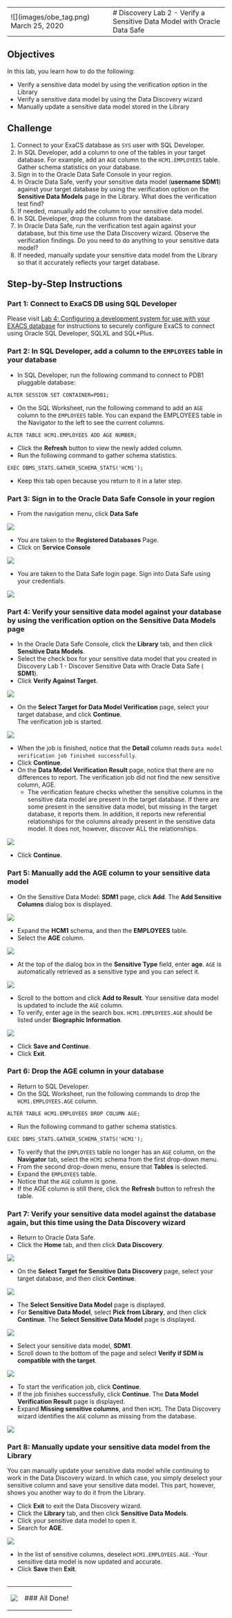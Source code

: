 <table class="tbl-heading">
<tr>
<td class="td-logo">![](images/obe_tag.png) March 25, 2020</td>
<td class="td-banner">
# Discovery Lab 2 - Verify a Sensitive Data Model with Oracle Data Safe</td>
</tr>
<table>

## Objectives
In this lab, you learn how to do the following:
- Verify a sensitive data model by using the verification option in the Library
- Verify a sensitive data model by using the Data Discovery wizard
- Manually update a sensitive data model stored in the Library

## Challenge

1. Connect to your ExaCS database as `SYS` user with SQL Developer.
2. In SQL Developer, add a column to one of the tables in your target database. For example, add an `AGE` column to the `HCM1.EMPLOYEES` table. Gather schema statistics on your database.
3. Sign in to the Oracle Data Safe Console in your region.
4. In Oracle Data Safe, verify your sensitive data model (**username SDM1**) against your target database by using the verification option on the **Sensitive Data Models** page in the Library. What does the verification test find?
5. If needed, manually add the column to your sensitive data model.
6. In SQL Developer, drop the column from the database.
7. In Oracle Data Safe, run the verification test again against your database, but this time use the Data Discovery wizard. Observe the verification findings. Do you need to do anything to your sensitive data model?
8. If needed, manually update your sensitive data model from the Library so that it accurately reflects your target database.

## Step-by-Step Instructions

### Part 1: Connect to ExaCS DB using SQL Developer

Please visit [Lab 4: Configuring a development system for use with your EXACS database](ConfigureDevClient.md) for instructions to securely configure ExaCS to connect using Oracle SQL Developer, SQLXL and SQL*Plus.

### Part 2: In SQL Developer, add a column to the `EMPLOYEES` table in your database
- In SQL Developer, run the following command to connect to PDB1 pluggable database:

```
ALTER SESSION SET CONTAINER=PDB1;
```
- On the SQL Worksheet, run the following command to add an `AGE` column to the `EMPLOYEES` table. You can expand the EMPLOYEES table in the Navigator to the left to see the current columns.

```
ALTER TABLE HCM1.EMPLOYEES ADD AGE NUMBER;
```
- Click the **Refresh** button to view the newly added column.
- Run the following command to gather schema statistics.

```
EXEC DBMS_STATS.GATHER_SCHEMA_STATS('HCM1');
```
- Keep this tab open because you return to it in a later step.

### Part 3: Sign in to the Oracle Data Safe Console in your region

- From the navigation menu, click **Data Safe**

![](./images/dbsec/datasafe/login/navigation.png)

- You are taken to the **Registered Databases** Page.
- Click on **Service Console**

![](./images/dbsec/datasafe/login/service-console.png)

- You are taken to the Data Safe login page. Sign into Data Safe using your credentials.

![](./images/dbsec/datasafe/login/sign-in.png)

### Part 4: Verify your sensitive data model against your database by using the verification option on the Sensitive Data Models page

- In the Oracle Data Safe Console, click the **Library** tab, and then click **Sensitive Data Models**.
- Select the check box for your sensitive data model that you created in Discovery Lab 1 - Discover Sensitive Data with Oracle Data Safe (**<username> SDM1**).
- Click **Verify Against Target**.

![](./images/dbsec/datasafe/discovery/sensitive-verify.png)


- On the **Select Target for Data Model Verification** page, select your target database, and click **Continue**.<br>
The verification job is started.

![](./images/dbsec/datasafe/discovery/select-model-target.png)

- When the job is finished, notice that the **Detail** column reads `Data model verification job finished successfully`.
- Click **Continue**.
- On the **Data Model Verification Result** page, notice that there are no differences to report. The verification job did not find the new sensitive column, AGE.
  - The verification feature checks whether the sensitive columns in the sensitive data model are present in the target database. If there are some present in the sensitive data model, but missing in the target database, it reports them. In addition, it reports new referential relationships for the columns already present in the sensitive data model. It does not, however, discover ALL the relationships.

![](./images/dbsec/datasafe/discovery/data-model-verification.png)

- Click **Continue**.

### Part 5: Manually add the AGE column to your sensitive data model

- On the Sensitive Data Model: **<username> SDM1** page, click **Add**. The **Add Sensitive Columns** dialog box is displayed.

![](./images/dbsec/datasafe/discovery/sdm1-data-model.png)

- Expand the **HCM1** schema, and then the **EMPLOYEES** table.
- Select the **AGE** column.

![](./images/dbsec/datasafe/discovery/add-sensitive.png)
- At the top of the dialog box in the **Sensitive Type** field, enter **age**. `AGE` is automatically retrieved as a sensitive type and you can select it.

![](./images/dbsec/datasafe/discovery/add-sensitive-2.png)

- Scroll to the bottom and click **Add to Result**.
Your sensitive data model is updated to include the `AGE` column.
- To verify, enter age in the search box.
`HCM1.EMPLOYEES.AGE` should be listed under **Biographic Information**.

![](./images/dbsec/datasafe/discovery/age-search.png)

- Click **Save and Continue**.
- Click **Exit**.

### Part 6: Drop the AGE column in your database

- Return to SQL Developer.
- On the SQL Worksheet, run the following commands to drop the `HCM1.EMPLOYEES.AGE` column.

```
ALTER TABLE HCM1.EMPLOYEES DROP COLUMN AGE;
```
- Run the following command to gather schema statistics.

```
EXEC DBMS_STATS.GATHER_SCHEMA_STATS('HCM1');
```
- To verify that the `EMPLOYEES` table no longer has an `AGE` column, on the **Navigator** tab, select the `HCM1` schema from the first drop-down menu.
- From the second drop-down menu, ensure that **Tables** is selected.
- Expand the `EMPLOYEES` table.
- Notice that the `AGE` column is gone.
- If the AGE column is still there, click the **Refresh** button to refresh the table.


### Part 7: Verify your sensitive data model against the database again, but this time using the Data Discovery wizard

- Return to Oracle Data Safe.
- Click the **Home** tab, and then click **Data Discovery**.

![](./images/dbsec/datasafe/discovery/discovery-nav.png)

- On the **Select Target for Sensitive Data Discovery** page, select your target database, and then click **Continue**.

![](./images/dbsec/datasafe/discovery/discovery-target.png)

- The **Select Sensitive Data Model** page is displayed.
- For **Sensitive Data Model**, select **Pick from Library**, and then click **Continue**. The **Select Sensitive Data Model** page is displayed.

![](./images/dbsec/datasafe/discovery/library-pick.png)
- Select your sensitive data model, **<username> SDM1**.
- Scroll down to the bottom of the page and select **Verify if SDM is compatible with the
target**.

![](./images/dbsec/datasafe/discovery/verify-sdm1.png)
- To start the verification job, click **Continue**.
- If the job finishes successfully, click **Continue**.
The **Data Model Verification Result** page is displayed.
- Expand **Missing sensitive columns**, and then `HCM1`.
The Data Discovery wizard identifies the `AGE` column as missing from the database.

![](./images/dbsec/datasafe/discovery/missing.png)


### Part 8: Manually update your sensitive data model from the Library

You can manually update your sensitive data model while continuing to work in the Data Discovery wizard. In which case, you simply deselect your sensitive column and save your sensitive data model. This part, however, shows you another way to do it from the Library.
- Click **Exit** to exit the Data Discovery wizard.
- Click the **Library** tab, and then click **Sensitive Data Models**.
- Click your sensitive data model to open it.
- Search for **AGE**.

![](./images/dbsec/datasafe/discovery/age-search.png)
- In the list of sensitive columns, deselect `HCM1.EMPLOYEES.AGE`.
-Your sensitive data model is now updated and accurate.
- Click **Save** then **Exit**.

<table>
<tr><td class="td-logo">

[![](./images/obe_tag.png)](#)</td>
<td class="td-banner">
### All Done!
</td>
</tr>
<table>
